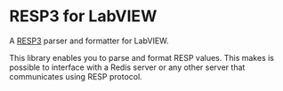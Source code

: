 # RESP3 for LabVIEW

A [RESP3](https://github.com/antirez/RESP3/blob/master/spec.md) parser and formatter for LabVIEW.

This library enables you to parse and format RESP values. This makes is possible to interface with a Redis server or any other server that communicates using RESP protocol.
